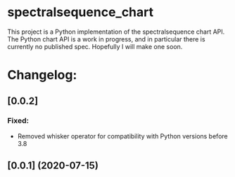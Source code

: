 # spectralsequence_chart
This project is a Python implementation of the spectralsequence chart API.
The Python chart API is a work in progress, and in particular there is currently no published spec.
Hopefully I will make one soon.


Changelog:
==========
## [0.0.2]
### Fixed: 
- Removed whisker operator for compatibility with Python versions before 3.8

## [0.0.1] (2020-07-15)